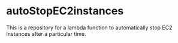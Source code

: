 # autoStopEC2instances
This is a repository for a lambda function to automatically stop EC2 Instances after a particular time.
